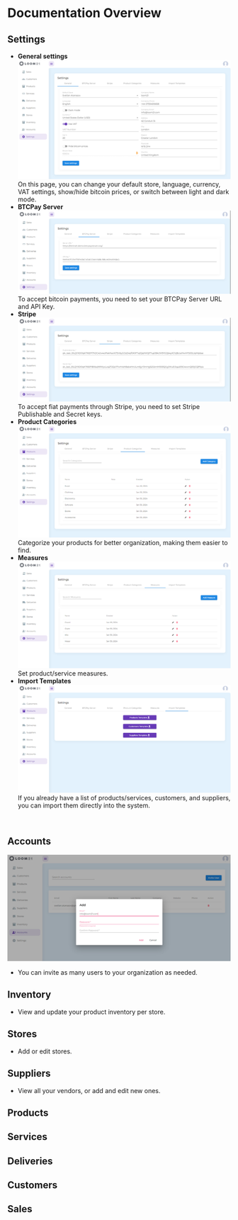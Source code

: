 # Documentation Overview

## Settings
- **General settings**  
![General Settings Setup](./images/general-setting-light.PNG)
On this page, you can change your default store, language, currency, VAT settings, show/hide bitcoin prices, or switch between light and dark mode.
- **BTCPay Server**  
![BTCPay Server Setup](./images/btcpay-server-light.PNG)
  To accept bitcoin payments, you need to set your BTCPay Server URL and API Key.
- **Stripe** 
![Stripe Setup](./images/stripe-light.PNG)
  To accept fiat payments through Stripe, you need to set Stripe Publishable and Secret keys.
- **Product Categories**
![Product Categories Setup](./images/product-categories-light.PNG)
  Categorize your products for better organization, making them easier to find.
- **Measures**
![Measures Setup](./images/measures-light.PNG)  
  Set product/service measures.
- **Import Templates**
![Import Templates Setup](./images/import-templates-light.PNG)
  If you already have a list of products/services, customers, and suppliers, you can import them directly into the system.
<br> 

## Accounts
![Invite account](./images/account-invite-light.PNG)
- You can invite as many users to your organization as needed.

## Inventory
- View and update your product inventory per store.

## Stores
- Add or edit stores.

## Suppliers
- View all your vendors, or add and edit new ones.
## Products
## Services
## Deliveries
## Customers
## Sales
